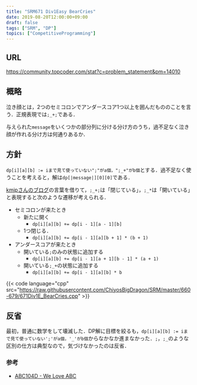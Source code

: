 ```yaml
---
title: "SRM671 Div1Easy BearCries"
date: 2019-08-20T12:00:00+09:00
draft: false
tags: ["SRM", "DP"]
topics: ["CompetitiveProgramming"]
---
```


## URL
https://community.topcoder.com/stat?c=problem_statement&pm=14010

## 概略
泣き顔とは，2つのセミコロンでアンダースコア1つ以上を囲んだもののことを言う．正規表現では`;_+;`である．

与えられた`message`をいくつかの部分列に分ける分け方のうち，過不足なく泣き顔が作れる分け方は何通りあるか．

## 方針
`dp[i][a][b] := iまで見て使っていない";"がa個，";_+"がb個`とする．過不足なく使うことを考えると，解は`dp[|message|][0][0]`である．

[kmjpさんのブログ](http://kmjp.hatenablog.jp/entry/2015/10/15/0900)の言葉を借りて，`;_+;`は「閉じている」，`;_*`は「開いている」と表現すると次のような遷移が考えられる．

- セミコロンが来たとき
  - 新たに開く
    - `dp[i][a][b] += dp[i - 1][a - 1][b]`
  - 1つ閉じる．
    - `dp[i][a][b] += dp[i - 1][a][b + 1] * (b + 1)`
- アンダースコアが来たとき
  - 開いている`;`のみの状態に追加する
    - `dp[i][a][b] += dp[i - 1][a + 1][b - 1] * (a + 1)`
  - 開いている`;_+`の状態に追加する
    - `dp[i][a][b] += dp[i - 1][a][b] * b`

{{< code language="cpp" src="https://raw.githubusercontent.com/ChiyosBigDragon/SRM/master/660-679/671Div1E_BearCries.cpp" >}}

## 反省
最初，普通に数学をして壊滅した．DP解に目標を絞るも，`dp[i][a][b] := iまで見て使っていない';'がa個，'_'がb個`からなかなか進まなかった．`;`，`;_`のような区別の仕方は典型なので，気づけなかったのは反省．

### 参考
- [ABC104D - We Love ABC](https://atcoder.jp/contests/abc104/tasks/abc104_d)
